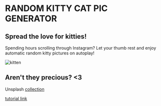 # RANDOM KITTY CAT PIC GENERATOR

## Spread the love for kitties! 

Spending hours scrolling through Instagram? Let your thumb rest and enjoy automatic random kitty pictures on autoplay!

![kitten](https://images.unsplash.com/photo-1445264875647-e3845f5388c5?ixlib=rb-1.2.1&ixid=eyJhcHBfaWQiOjEyMDd9&auto=format&fit=crop&w=1950&q=80)

## Aren't they precious? <3 

Unsplash [collection](https://unsplash.com/collections/1494900/cats-and-kittens)

[tutorial link](https://medium.com/quick-code/how-to-quickly-generate-a-random-gallery-of-images-from-an-unsplash-collection-in-javascript-4ddb2a6a4faf)